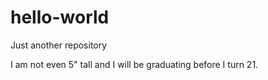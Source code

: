 # hello-world
Just another repository

I am not even 5" tall and I will be graduating before I turn 21. 
